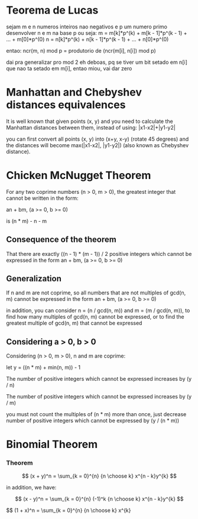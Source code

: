 # Teorema de Lucas

sejam m e n numeros inteiros nao negativos e p um numero primo
desenvolver n e m na base p
ou seja:
m = m[k]*p^(k) + m[k - 1]*p^(k - 1) + ... + m[0]*p^(0)
n = n[k]*p^(k) + n[k - 1]*p^(k - 1) + ... + n[0]*p^(0)

entao:
ncr(m, n) mod p = produtorio de (ncr(m[i], n[i]) mod p)

dai pra generalizar pro mod 2 eh deboas, pq se tiver um bit setado em n[i] que nao ta setado em m[i], entao miou, vai dar zero

# Manhattan and Chebyshev distances equivalences

It is well known that given points (x, y) and you need to calculate the Manhattan distances between them, instead of using: 
|x1-x2|+|y1-y2| 

you can first convert all points (x, y) into (x+y, x-y) (rotate 45 degrees) and the distances will become max(|x1-x2|, |y1-y2|) (also known as Chebyshev distance).

# Chicken McNugget Theorem

For any two coprime numbers (n > 0, m > 0), the greatest integer that cannot be written in the form:

an + bm, (a >= 0, b >= 0)

is (n \* m) - n - m

## Consequence of the theorem

That there are exactly ((n - 1) \* (m - 1)) / 2 positive integers which cannot be expressed in the form an + bm, (a >= 0, b >= 0)

## Generalization

If n and m are not coprime, so all numbers that are not multiples of gcd(n, m) cannot be expressed in the form an + bm, (a >= 0, b >= 0)

in addition, you can consider n = (n / gcd(n, m)) and m = (m / gcd(n, m)), to find how many multiples of gcd(n, m) cannot be expressed, or to find the greatest multiple of gcd(n, m) that cannot be expressed

## Considering a > 0, b > 0

Considering (n > 0, m > 0), n and m are coprime:

let y = ((n \* m) + min(n, m)) - 1

The number of positive integers which cannot be expressed increases by (y / n)

The number of positive integers which cannot be expressed increases by (y / m)

you must not count the multiples of (n \* m) more than once, just decrease number of positive integers which cannot be expressed by (y / (n \* m))

# Binomial Theorem

### Theorem

$$
(x + y)^n = \sum_{k = 0}^{n} {n \choose k} x^{n - k}y^{k}
$$

in addition, we have:

$$
(x - y)^n = \sum_{k = 0}^{n} (-1)^k {n \choose k} x^{n - k}y^{k}
$$

$$
(1 + x)^n = \sum_{k = 0}^{n} {n \choose k} x^{k}